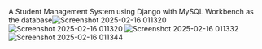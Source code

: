 A Student Management System using Django with MySQL Workbench as the database![Screenshot 2025-02-16 011320](https://github.com/user-attachments/assets/2f3fe267-9624-4558-b0fd-fd18e9ae4738)
![Screenshot 2025-02-16 011320](https://github.com/user-attachments/assets/a4b5b3fb-f290-404a-ad8b-0a8af04db04a)
![Screenshot 2025-02-16 011332](https://github.com/user-attachments/assets/6f8d05a8-7e41-47ed-ae65-a53819372869)
![Screenshot 2025-02-16 011344](https://github.com/user-attachments/assets/2d7aaaf5-2c37-40a2-b782-7fa330926260)

